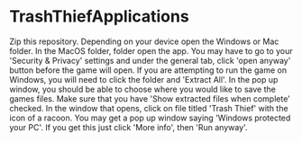 # TrashThiefApplications

Zip this repository. Depending on your device open the Windows or Mac folder. In the MacOS folder, folder open the app. You may have to go to your 'Security & Privacy' settings and under the general tab, click 'open anyway' button before the game will open. If you are attempting to run the game on Windows, you will need to click the folder and 'Extract All'. In the pop up window, you should be able to choose where you would like to save the games files. Make sure that you have 'Show extracted files when complete' checked. In the window that opens, click on file titled 'Trash Thief' with the icon of a racoon. You may get a pop up window saying 'Windows protected your PC'. If you get this just click 'More info', then 'Run anyway'.
